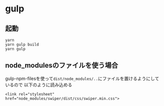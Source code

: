 # gulp

## 起動

```
yarn
yarn gulp build
yarn gulp
```

## node_modulesのファイルを使う場合

gulp-npm-filesを使って`dist/node_modules/..`にファイルを置けるようにしているので
以下のように読み込める

```
<link rel="stylesheet" href="node_modules/swiper/dist/css/swiper.min.css">
```
